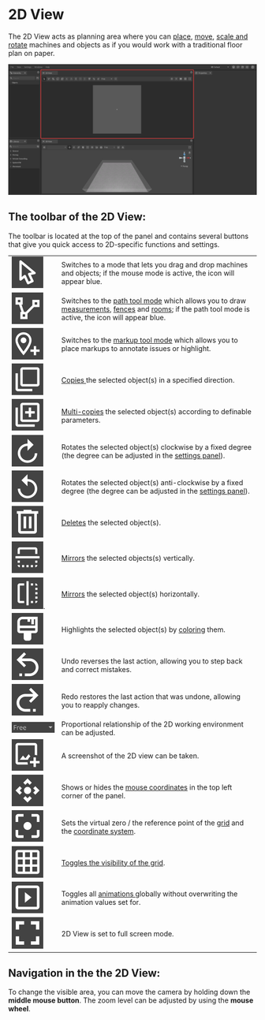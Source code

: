 # 2D View

The 2D View acts as planning area where you can [place](../machines/first-steps-with-3d-object.md), [move](../machines/move-objects.md), [scale and rotate](../machines/rotate-objects.md) machines and objects as if you would work with a traditional floor plan on paper.

![](../../../.gitbook/assets/iVP_Planning_UserInterface_2DPanel.png)

## The toolbar of the 2D View:

The toolbar is located at the top of the panel and contains several buttons that give you quick access to 2D-specific functions and settings.

|      |      |
| :--- | :--- |
| ![Regular Mode](../../../.gitbook/assets/planning_2d_panel_regular_mode.png) | Switches to a mode that lets you drag and drop machines and objects; if the mouse mode is active, the icon will appear blue. |
| ![Path Mode](../../../.gitbook/assets/planning_2d_panel_path_mode.png) | Switches to the [path tool mode](../advanced-tools/path-tool.md) which allows you to draw [measurements](../advanced-tools/path-tool.md#measurements), [fences](../advanced-tools/fence-tool.md) and [rooms](../advanced-tools/the-room-tool.md); if the path tool mode is active, the icon will appear blue. |
| ![Place New Markup](../../../.gitbook/assets/planning_2d_panel_place_new_markup.png) | Switches to the [markup tool mode](../machines/copy-and-delete-objects.md#copy-objects) which allows you to place markups to annotate issues or highlight. |
| ![Copy](../../../.gitbook/assets/planning_2d_panel_copy.png) | [Copies ](../machines/copy-and-delete-objects.md#copy-objects)the selected object(s) in a specified direction. |
| ![Multi Copy](../../../.gitbook/assets/planning_2d_multi_copy.png) | [Multi-copies](../machines/copy-and-delete-objects.md#multi-copy-objects) the selected object(s) according to definable parameters. |
| ![Rotate Clockwise](../../../.gitbook/assets/planning_2d_panel_rotate_clockwise.png) | Rotates the selected object(s) clockwise by a fixed degree (the degree can be adjusted in the [settings panel](settings-panel.md#global-settings)). |
| ![Rotate Counterclockwise](../../../.gitbook/assets/planning_2d_panel_rotate_counterclockwise.png) | Rotates the selected object(s) anti-clockwise by a fixed degree (the degree can be adjusted in the [settings panel](settings-panel.md#global-settings)). |
| ![Delete](../../../.gitbook/assets/planning_2d_panel_delete.png) | [Deletes](../machines/copy-and-delete-objects.md#delete-objects) the selected object(s). |
| ![Mirror Vertically](../../../.gitbook/assets/planning_2d_panel_mirror_vertically.png) | [Mirrors](../machines/rotate-objects.md#mirror-objects) the selected objects(s) vertically. |
| ![Mirror Horizontally](../../../.gitbook/assets/planning_2d_panel_mirror_horizontally.png). | [Mirrors](../machines/rotate-objects.md#mirror-objects) the selected object(s) horizontally. |
| ![Colorize](../../../.gitbook/assets/planning_2d_panel_colorize.png)                                          | Highlights the selected object(s) by [coloring](../machines/highlighting-objects.md#coloring-objects) them. |
| ![Undo](../../../.gitbook/assets/planning_2d_panel_undo.png) | Undo reverses the last action, allowing you to step back and correct mistakes. |
| ![Redo](../../../.gitbook/assets/planning_2d_panel_redo.png) | Redo restores the last action that was undone, allowing you to reapply changes. |
| ![Aspect Ratio](../../../.gitbook/assets/planning_2d_panel_aspect_ratio.png) | Proportional relationship of the 2D working environment can be adjusted. |
| ![Create Screenshot](../../../.gitbook/assets/planning_2d_panel_create_screenshot.png) | A screenshot of the 2D view can be taken. |
| ![Show Mouse Coordinates](../../../.gitbook/assets/planning_2d_panel_show_mouse_coordinates.png) | Shows or hides the [mouse coordinates](the-grid.md#mouse-coordinates) in the top left corner of the panel. |                                                                                                                                           
| ![Grid Origin](../../../.gitbook/assets/planning_2d_panel_grid_origin.png) | Sets the virtual zero / the reference point of the [grid](the-grid.md) and the [coordinate system](the-grid.md). |
| ![Toggle Grid](../../../.gitbook/assets/planning_2d_panel_toggle_grid.png) | [Toggles the visibility of the grid](the-grid.md#displaying-and-hiding-the-grid). |
| ![Animations On/Off Globally](../../../.gitbook/assets/planning_2d_panel_animations_on_off_globally.png) | Toggles all [animations ](../machines/animations.md)globally without overwriting the animation values set for. |
| ![Fullscreen](../../../.gitbook/assets/planning_2d_panel_fullscreen.png) | 2D View is set to full screen mode. |

## Navigation in the the 2D View:

To change the visible area, you can move the camera by holding down the **middle mouse button**. The zoom level can be adjusted by using the **mouse wheel**.
